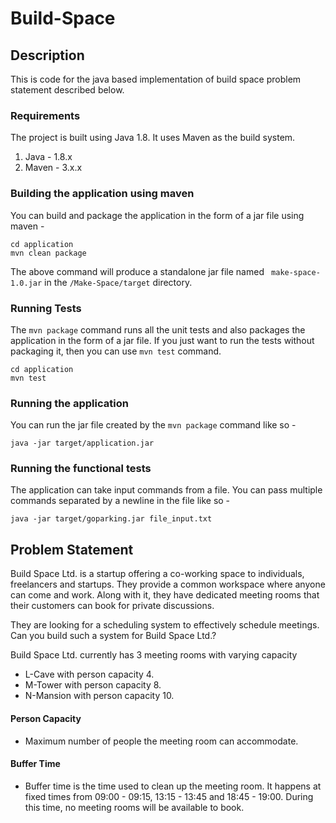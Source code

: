 # Build-Space

## Description
This is code for the java based implementation of build space problem statement described below.

### Requirements

The project is built using Java 1.8. It uses Maven as the build system.

1. Java - 1.8.x
2. Maven - 3.x.x

### Building the application using maven

You can build and package the application in the form of a jar file using maven -

```
cd application
mvn clean package
```

The above command will produce a standalone jar file named ` make-space-1.0.jar` in the `/Make-Space/target` directory.

### Running Tests

The `mvn package` command runs all the unit tests and also packages the application in the form of a jar file. If you just want to run the tests without packaging it, then you can use `mvn test` command.

```
cd application
mvn test
```

### Running the application

You can run the jar file created by the `mvn package` command like so -

```
java -jar target/application.jar
```

### Running the functional tests

The application can take input commands from a file. You can pass multiple commands separated by a newline in the file like so -

```
java -jar target/goparking.jar file_input.txt
```

## Problem Statement
Build Space Ltd. is a startup offering a co-working space to individuals, freelancers and startups. They provide a common workspace where anyone can come and work. Along with it, they have dedicated meeting rooms that their customers can book for private discussions.

They are looking for a scheduling system to effectively schedule meetings. Can you build such a system for Build Space Ltd.?

Build Space Ltd. currently has 3 meeting rooms with varying capacity

- L-Cave with person capacity 4.
- M-Tower with person capacity 8.
- N-Mansion with person capacity 10.

#### Person Capacity 
  - Maximum number of people the meeting room can accommodate.
#### Buffer Time 
  - Buffer time is the time used to clean up the meeting room. It happens at fixed times from 09:00 - 09:15, 13:15 - 13:45 and 18:45 - 19:00. During this time, no meeting rooms will be available to book.
